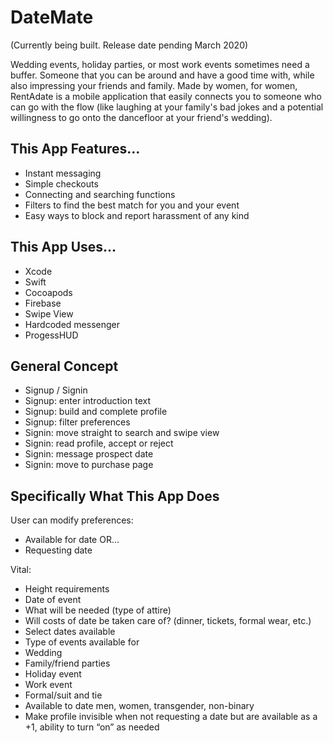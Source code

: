 # DateMate

(Currently being built. Release date pending March 2020)

Wedding events, holiday parties, or most work events sometimes need a buffer. Someone that you can be around and have a good time with, while also impressing your friends and family. Made by women, for women, RentAdate is a mobile application that easily connects you to someone who can go with the flow (like laughing at your family's bad jokes and a potential willingness to go onto the dancefloor at your friend's wedding). 

## This App Features...

- Instant messaging
- Simple checkouts
- Connecting and searching functions
- Filters to find the best match for you and your event
- Easy ways to block and report harassment of any kind

## This App Uses...

- Xcode
- Swift
- Cocoapods
- Firebase
- Swipe View
- Hardcoded messenger
- ProgessHUD

## General Concept

- Signup / Signin
- Signup: enter introduction text
- Signup: build and complete profile
- Signup: filter preferences
- Signin: move straight to search and swipe view
- Signin: read profile, accept or reject
- Signin: message prospect date
- Signin: move to purchase page

## Specifically What This App Does

User can modify preferences:

- Available for date
OR...
- Requesting date

Vital:

- Height requirements
- Date of event
- What will be needed (type of attire)
- Will costs of date be taken care of? (dinner, tickets, formal wear, etc.)
- Select dates available
- Type of events available for
- Wedding
- Family/friend parties
- Holiday event
- Work event
- Formal/suit and tie
- Available to date men, women, transgender, non-binary
- Make profile invisible when not requesting a date but are available as a +1, ability to turn “on” as needed

